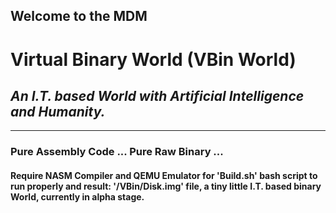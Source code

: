 ## Welcome to the MDM
# Virtual Binary World (VBin World)
## _An I.T. based World with Artificial Intelligence and Humanity._
---
### Pure Assembly Code ... Pure Raw Binary ...
#### Require NASM Compiler and QEMU Emulator for 'Build.sh' bash script to run properly and result: '/VBin/Disk.img' file, a tiny little I.T. based binary World, currently in alpha stage.
